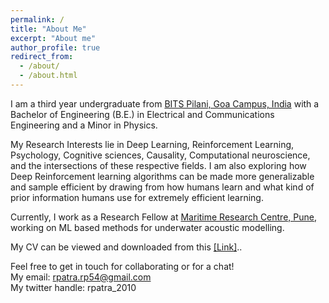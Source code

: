 ```yaml
---
permalink: /
title: "About Me"
excerpt: "About me"
author_profile: true
redirect_from: 
  - /about/
  - /about.html
---
```


I am a third year undergraduate from [BITS Pilani, Goa Campus, India](https://www.bits-pilani.ac.in/goa/) with a Bachelor of Engineering (B.E.) in Electrical and Communications Engineering and a Minor in Physics.  
  
My Research Interests lie in Deep Learning, Reinforcement Learning, Psychology, Cognitive sciences, Causality, Computational neuroscience, and the intersections of these respective fields. I am also exploring how Deep Reinforcement learning algorithms can be made more generalizable and sample efficient by drawing from how humans learn and what kind of prior information humans use for extremely efficient learning.

Currently, I work as a Research Fellow at [Maritime Research Centre, Pune](http://mrc.foundationforuda.in/), working on ML based methods for underwater acoustic modelling.
<!--- My resume can be viewed and downloaded from this [[Link]](https://drive.google.com/file/d/1n93N_m47miXbX5KnYSLxW8JbxBOlPnlo/view?usp=sharing). --->

My CV can be viewed and downloaded from this [[Link]](https://drive.google.com/file/d/18wCudNCni9TP6DFUcMcQ0LHxzBAXiymG/view?usp=sharing)..
  
  
Feel free to get in touch for collaborating or for a chat!  
My email: rpatra.rp54@gmail.com  
My twitter handle: rpatra_2010
